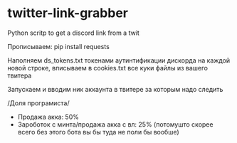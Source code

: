 # twitter-link-grabber
Python scritp to get a discord link from a twit


Прописываем:
pip install requests


Наполняем ds_tokens.txt токенами аутинтификации дискорда на каждой новой строке, вписываем в cookies.txt все куки файлы из вашего твитера

Запускаем и вводим ник аккаунта в твитере за которым надо следить





/Доля програмиста/

 - Продажа акка: 50%
 - Зароботок с минта/продажа акка с вл: 25% (потомушто скорее всего без этого бота вы бы туда не поли бы вообше)
